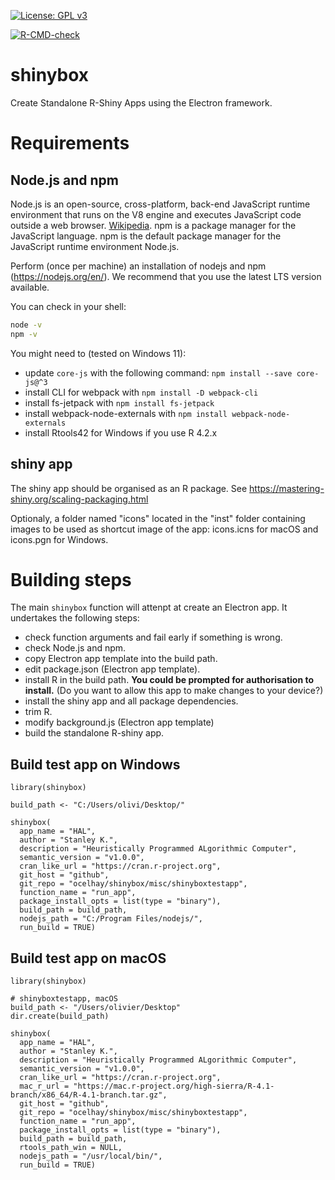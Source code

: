 [![License: GPL v3](https://img.shields.io/badge/License-GPL%20v3-blue.svg)](http://www.gnu.org/licenses/gpl-3.0)

<!-- badges: start -->
[![R-CMD-check](https://github.com/ocelhay/shinybox/workflows/R-CMD-check/badge.svg)](https://github.com/ocelhay/shinybox/actions)
<!-- badges: end -->

# shinybox

Create Standalone R-Shiny Apps using the Electron framework.


# Requirements

## Node.js and npm

Node.js is an open-source, cross-platform, back-end JavaScript runtime environment that runs on the V8 engine and executes JavaScript code outside a web browser. [Wikipedia](https://en.wikipedia.org/wiki/Node.js). npm is a package manager for the JavaScript language. npm is the default package manager for the JavaScript runtime environment Node.js.

Perform (once per machine) an installation of nodejs and npm (https://nodejs.org/en/). We recommend that you use the latest LTS version available.

You can check in your shell:

```sh
node -v
npm -v
```

You might need to (tested on Windows 11):

- update `core-js` with the following command: `npm install --save core-js@^3`
- install CLI for webpack with `npm install -D webpack-cli`
- install fs-jetpack with `npm install fs-jetpack`
- install webpack-node-externals with `npm install webpack-node-externals`
- install Rtools42 for Windows if you use R 4.2.x

## shiny app

The shiny app should be organised as an R package. See https://mastering-shiny.org/scaling-packaging.html

Optionaly, a folder named "icons" located in the "inst" folder containing images to be used as shortcut image of the app: icons.icns for macOS and icons.pgn for Windows.

# Building steps

The main `shinybox` function will attenpt at create an Electron app. It undertakes the following steps:

- check function arguments and fail early if something is wrong.
- check Node.js and npm.
- copy Electron app template into the build path.
- edit package.json (Electron app template).
- install R in the build path. **You could be prompted for authorisation to install.** (Do you want to allow this app to make changes to your device?)
- install the shiny app and all package dependencies.
- trim R.
- modify background.js (Electron app template)
- build the standalone R-shiny app.


## Build test app on Windows

```
library(shinybox)

build_path <- "C:/Users/olivi/Desktop/"

shinybox(
  app_name = "HAL",
  author = "Stanley K.",
  description = "Heuristically Programmed ALgorithmic Computer",
  semantic_version = "v1.0.0",
  cran_like_url = "https://cran.r-project.org",
  git_host = "github",
  git_repo = "ocelhay/shinybox/misc/shinyboxtestapp",
  function_name = "run_app", 
  package_install_opts = list(type = "binary"),
  build_path = build_path,
  nodejs_path = "C:/Program Files/nodejs/",
  run_build = TRUE)
 ```


## Build test app on macOS

```
library(shinybox)

# shinyboxtestapp, macOS
build_path <- "/Users/olivier/Desktop"
dir.create(build_path)

shinybox(
  app_name = "HAL",
  author = "Stanley K.",
  description = "Heuristically Programmed ALgorithmic Computer",
  semantic_version = "v1.0.0",
  cran_like_url = "https://cran.r-project.org",
  mac_r_url = "https://mac.r-project.org/high-sierra/R-4.1-branch/x86_64/R-4.1-branch.tar.gz",
  git_host = "github",
  git_repo = "ocelhay/shinybox/misc/shinyboxtestapp",
  function_name = "run_app", 
  package_install_opts = list(type = "binary"),
  build_path = build_path,
  rtools_path_win = NULL,
  nodejs_path = "/usr/local/bin/",
  run_build = TRUE)
 ```
